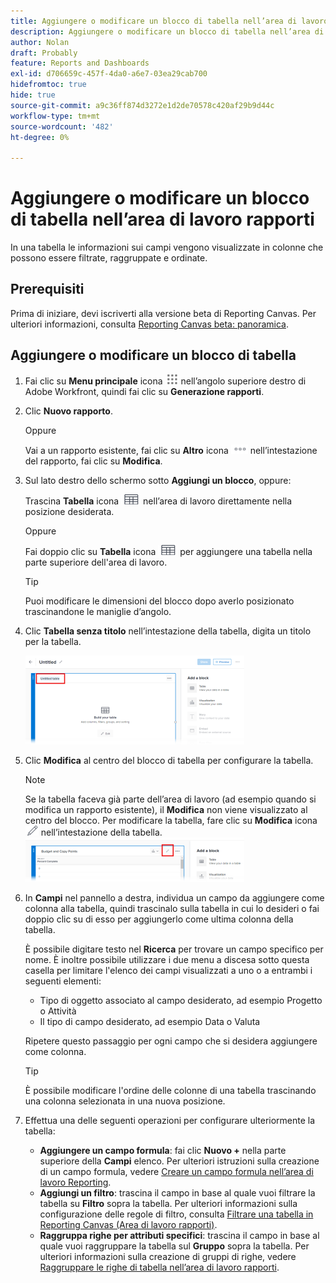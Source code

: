 ```yaml
---
title: Aggiungere o modificare un blocco di tabella nell’area di lavoro rapporti
description: Aggiungere o modificare un blocco di tabella nell’area di lavoro rapporti
author: Nolan
draft: Probably
feature: Reports and Dashboards
exl-id: d706659c-457f-4da0-a6e7-03ea29cab700
hidefromtoc: true
hide: true
source-git-commit: a9c36ff874d3272e1d2de70578c420af29b9d44c
workflow-type: tm+mt
source-wordcount: '482'
ht-degree: 0%

---
```



# Aggiungere o modificare un blocco di tabella nell’area di lavoro rapporti

In una tabella le informazioni sui campi vengono visualizzate in colonne che possono essere filtrate, raggruppate e ordinate.

## Prerequisiti

Prima di iniziare, devi iscriverti alla versione beta di Reporting Canvas. Per ulteriori informazioni, consulta [Reporting Canvas beta: panoramica](/help/quicksilver/product-announcements/betas/canvas-dashboards-beta/reporting-canvas-beta-overview.md).

## Aggiungere o modificare un blocco di tabella

1. Fai clic su **Menu principale** icona ![](assets/main-menu-icon.png) nell’angolo superiore destro di Adobe Workfront, quindi fai clic su **Generazione rapporti**.
1. Clic **Nuovo rapporto**.

   Oppure

   Vai a un rapporto esistente, fai clic su **Altro** icona ![](assets/more-icon-27x15.png) nell’intestazione del rapporto, fai clic su **Modifica**.

1. Sul lato destro dello schermo sotto **Aggiungi un blocco**, oppure:

   Trascina **Tabella** icona ![](assets/table-icon.png) nell’area di lavoro direttamente nella posizione desiderata.

   Oppure

   Fai doppio clic su **Tabella** icona ![](assets/table-icon.png) per aggiungere una tabella nella parte superiore dell&#39;area di lavoro.

   >[!TIP]
   >
   >Puoi modificare le dimensioni del blocco dopo averlo posizionato trascinandone le maniglie d’angolo.

1. Clic **Tabella senza titolo** nell’intestazione della tabella, digita un titolo per la tabella.

   ![](assets/table-name-350x142.png)

1. Clic **Modifica** al centro del blocco di tabella per configurare la tabella.

   >[!NOTE]
   >
   >Se la tabella faceva già parte dell’area di lavoro (ad esempio quando si modifica un rapporto esistente), il **Modifica** non viene visualizzato al centro del blocco. Per modificare la tabella, fare clic su **Modifica** icona ![](assets/edit-icon.png) nell’intestazione della tabella.
   >![](assets/edit-icon-table-header-350x71.png)

1. In **Campi** nel pannello a destra, individua un campo da aggiungere come colonna alla tabella, quindi trascinalo sulla tabella in cui lo desideri o fai doppio clic su di esso per aggiungerlo come ultima colonna della tabella.

   È possibile digitare testo nel **Ricerca** per trovare un campo specifico per nome. È inoltre possibile utilizzare i due menu a discesa sotto questa casella per limitare l&#39;elenco dei campi visualizzati a uno o a entrambi i seguenti elementi:

   * Tipo di oggetto associato al campo desiderato, ad esempio Progetto o Attività
   * Il tipo di campo desiderato, ad esempio Data o Valuta

   Ripetere questo passaggio per ogni campo che si desidera aggiungere come colonna.

   >[!TIP]
   >
   >È possibile modificare l&#39;ordine delle colonne di una tabella trascinando una colonna selezionata in una nuova posizione.

1. Effettua una delle seguenti operazioni per configurare ulteriormente la tabella:

   * **Aggiungere un campo formula**: fai clic **Nuovo +** nella parte superiore della **Campi** elenco. Per ulteriori istruzioni sulla creazione di un campo formula, vedere [Creare un campo formula nell’area di lavoro Reporting](../../../reports-and-dashboards/reporting-canvas/table-blocks/create-formula-field.md).
   * **Aggiungi un filtro**: trascina il campo in base al quale vuoi filtrare la tabella su **Filtro** sopra la tabella. Per ulteriori informazioni sulla configurazione delle regole di filtro, consulta [Filtrare una tabella in Reporting Canvas (Area di lavoro rapporti)](../../../reports-and-dashboards/reporting-canvas/table-blocks/configure-filter-rules-for-table.md).
   * **Raggruppa righe per attributi specifici**: trascina il campo in base al quale vuoi raggruppare la tabella sul **Gruppo** sopra la tabella. Per ulteriori informazioni sulla creazione di gruppi di righe, vedere [Raggruppare le righe di tabella nell’area di lavoro rapporti](../../../reports-and-dashboards/reporting-canvas/table-blocks/group-rows-in-table.md).
